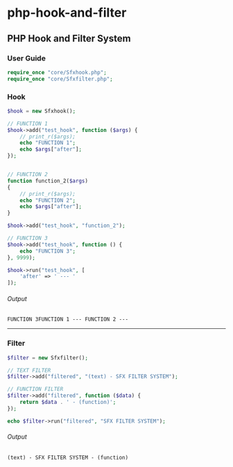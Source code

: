 # php-hook-and-filter

## PHP Hook and Filter System

### User Guide

```php
require_once "core/Sfxhook.php";
require_once "core/Sfxfilter.php";
```
### Hook

```php
$hook = new Sfxhook();

// FUNCTION 1
$hook->add("test_hook", function ($args) {
    // print_r($args);
    echo "FUNCTION 1";
    echo $args["after"];
});


// FUNCTION 2
function function_2($args)
{
    // print_r($args);
    echo "FUNCTION 2";
    echo $args["after"];
}

$hook->add("test_hook", "function_2");

// FUNCTION 3
$hook->add("test_hook", function () {
    echo "FUNCTION 3";
}, 9999);

$hook->run("test_hook", [
    'after' => ' --- '
]);
```

###### Output

```
FUNCTION 3FUNCTION 1 --- FUNCTION 2 ---
```

--------------------------------

### Filter

```php
$filter = new Sfxfilter();

// TEXT FILTER
$filter->add("filtered", "(text) - SFX FILTER SYSTEM");

// FUNCTION FILTER
$filter->add("filtered", function ($data) {
    return $data . ' - (function)';
});

echo $filter->run("filtered", "SFX FILTER SYSTEM");
```

###### Output

```
(text) - SFX FILTER SYSTEM - (function)
```


